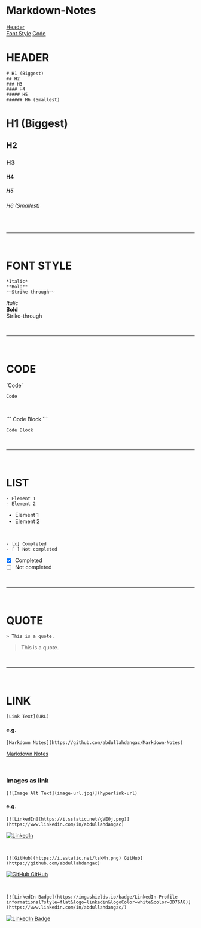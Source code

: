# Markdown-Notes

[Header](#header)  
[Font Style](#font-style)
[Code](#code)

# HEADER
```
# H1 (Biggest)
## H2 
### H3 
#### H4 
##### H5 
###### H6 (Smallest)
```
# H1 (Biggest)
## H2 
### H3 
#### H4 
##### H5 
###### H6 (Smallest)

<br />

---

<br />

# FONT STYLE
```
*Italic*
**Bold**
~~Strike-through~~
```
*Italic*  
**Bold**  
~~Strike-through~~

<br />

---

<br />

# CODE
\`Code`

`Code`

<br />

\```
Code Block
\```

```
Code Block
```

<br />

---

<br />

# LIST
```
- Element 1
- Element 2
```

- Element 1
- Element 2

<br />

```
- [x] Completed
- [ ] Not completed
```

- [x] Completed
- [ ] Not completed

<br />

---

<br />

# QUOTE
```
> This is a quote.
```

> This is a quote.

<br />

---

<br />

# LINK
```
[Link Text](URL)
```

#### e.g.
```
[Markdown Notes](https://github.com/abdullahdangac/Markdown-Notes)
```
[Markdown Notes](https://github.com/abdullahdangac/Markdown-Notes)

<br />

### Images as link
```
[![Image Alt Text](image-url.jpg)](hyperlink-url)
```

#### e.g.
```
[![LinkedIn](https://i.sstatic.net/gVE0j.png)](https://www.linkedin.com/in/abdullahdangac)
```
[![LinkedIn](https://i.sstatic.net/gVE0j.png)](https://www.linkedin.com/in/abdullahdangac)

<br />

```
[![GitHub](https://i.sstatic.net/tskMh.png) GitHub](https://github.com/abdullahdangac)
```
[![GitHub](https://i.sstatic.net/tskMh.png) GitHub](https://github.com/abdullahdangac)

<br />

```
[![LinkedIn Badge](https://img.shields.io/badge/LinkedIn-Profile-informational?style=flat&logo=linkedin&logoColor=white&color=0D76A8)](https://www.linkedin.com/in/abdullahdangac/)
```
[![LinkedIn Badge](https://img.shields.io/badge/LinkedIn-Profile-informational?style=flat&logo=linkedin&logoColor=white&color=0D76A8)](https://www.linkedin.com/in/abdullahdangac/)
